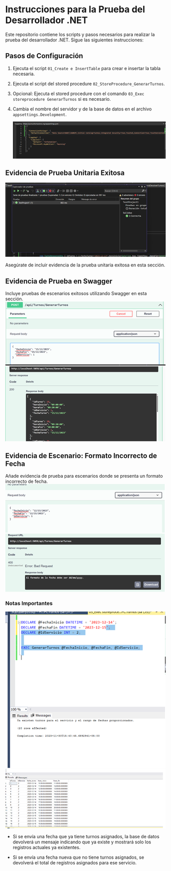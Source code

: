 
# Instrucciones para la Prueba del Desarrollador .NET

Este repositorio contiene los scripts y pasos necesarios para realizar la prueba del desarrollador .NET. Sigue las siguientes instrucciones:

## Pasos de Configuración

1. Ejecuta el script `01_Create e InsertTable` para crear e insertar la tabla necesaria.
2. Ejecuta el script del stored procedure `02_StoreProcedure_GenerarTurnos`.
3. Opcional: Ejecuta el stored procedure con el comando `03_Exec storeprocedure GenerarTurnos` si es necesario.
4. Cambia el nombre del servidor y de la base de datos en el archivo `appsettings.Development`.

   ![Logo de Mi Proyecto](ImagenesRead/imagen1.png)


## Evidencia de Prueba Unitaria Exitosa
![Logo de Mi Proyecto](ImagenesRead/imagen2.png)

Asegúrate de incluir evidencia de la prueba unitaria exitosa en esta sección.

## Evidencia de Prueba en Swagger

Incluye pruebas de escenarios exitosos utilizando Swagger en esta sección.
![Logo de Mi Proyecto](ImagenesRead/imagen3.png)
![Logo de Mi Proyecto](ImagenesRead/imagen4.png)
## Evidencia de Escenario: Formato Incorrecto de Fecha

Añade evidencia de prueba para escenarios donde se presenta un formato incorrecto de fecha.
![Logo de Mi Proyecto](ImagenesRead/imagen5.png)
![Logo de Mi Proyecto](ImagenesRead/imagen6.png)
### Notas Importantes
![Logo de Mi Proyecto](ImagenesRead/imagen7.png)
![Logo de Mi Proyecto](ImagenesRead/imagen8.png)
- Si se envía una fecha que ya tiene turnos asignados, la base de datos devolverá un mensaje indicando que ya existe y mostrará solo los registros actuales ya existentes.
  
- Si se envía una fecha nueva que no tiene turnos asignados, se devolverá el total de registros asignados para ese servicio.
